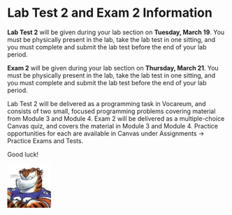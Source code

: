 # Lab Test 2 and Exam 2 Information

**Lab Test 2** will be given during your lab section on **Tuesday, March 19**.
You must be physically present in the lab, take the lab test in one sitting,
and you must complete and submit the lab test before the end of your lab
period. 

**Exam 2** will be given during your lab section on **Thursday, March 21**. You
must be physically present in the lab, take the lab test in one sitting, and
you must complete and submit the lab test before the end of your lab period.

Lab Test 2 will be delivered as a programming task in Vocareum, and consists of
two small, focused programming problems covering material from Module 3 and
Module 4. Exam 2 will be delivered as a multiple-choice Canvas quiz, and covers
the material in Module 3 and Module 4. Practice opportunities for each are
available in Canvas under Assignments -> Practice Exams and Tests.

Good luck!

<img src="../../../img/rags.jpg" width="100">

